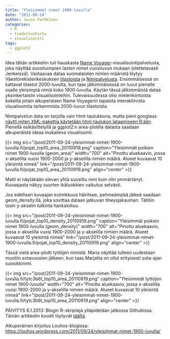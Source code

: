 ```yaml
---
title: "Yleisimmät nimet 1900-luvulla"
date: "2011-09-24"
author: Juuso Parkkinen
categories:
  - R
  - tiedonlouhinta
  - visualisointi
tags:
  - ggplot2
---
```


Idea tähän artikkeliin tuli hauskasta [Name Voyager](http://www.bewitched.com/namevoyager.html)-visualisointipalvelusta, joka näyttää suosituimpien lasten nimet vuosiluvun mukaan (olettetavasti Jenkeissä). Vastaavaa dataa suomalaisten nimien määristä löytyy Väestörekisterikeskuksen [tilastoista](http://www.vrk.fi/default.aspx?id=279) ja [Nimipalvelusta](http://verkkopalvelu.vrk.fi/Nimipalvelu/default.asp?L=1). Ensimmäisessä on kattavat tilastot 2000-luvulta, kun taas jälkimmäisessä on luvut pienelle osalle yleisimpiä nimiä koko 1900-luvulta. Käytän tässä jälkimmäistä dataa yksinkertaisiin visualisointeihin. Tulevaisuudessa olisi mielenkiintoista kokeilla jotain alkuperäisen Name Voyagerin tapaista interaktiivista visualisointia tarkemmista 2000-luvun tilastoista.

Nimipalvelun data on tarjolla vain html-taulukkona, mutta pieni googlaus [näytti miten XML-pakettia käytetään html-taulukon lataamiseen R:ään](http://stackoverflow.com/questions/1395528/scraping-html-tables-into-r-data-frames-using-the-xml-package). Pienellä esikäsittelyllä ja ggplot2:n area-plotilla datasta saadaan alkuperäistä ideaa mukaileva visualisointi.

{{< img src="/post/2011-09-24-yleisimmat-nimet-1900-luvulla.fi/pojat_top10_area_20110919.png" caption="Yleisimmät poikien nimet 1900-luvulla (geom_area)" width="700" alt="Pinottu aluekaavio, jossa x-akselilla vuosi 1900-2000 ja y-akselilla nimien määrä. Alueet kuvaavat 10 yleisintä nimeä" link="/post/2011-09-24-yleisimmat-nimet-1900-luvulla.fi/pojat_top10_area_20110919.png" align="center" >}}

Matti ei näytäkään olevan yhtä suosittu nimi kuin olin ymmärtänyt. Kuvaajasta näkyy suurten ikäluokkien vaikutus selvästi.

Jos edellisen kuvaajan kulmikkuus häiritsee, pehmeämpää jälkeä saadaan geom_density:llä, joka sovittaa dataan jatkuvan tiheysjakauman. Tällöin tosin y-akselin tulkinta hankaloituu.

{{< img src="/post/2011-09-24-yleisimmat-nimet-1900-luvulla.fi/pojat_top10_density_20110919.png" 
caption="Yleisimmät poikien nimet 1900-luvulla (geom_density)" 
width="700" 
alt="Pinottu aluekaavio, jossa x-akselilla vuosi 1900-2000 ja y-akselilla nimien määrä. Alueet kuvaavat 10 yleisintä nimeä" 
link="/post/2011-09-24-yleisimmat-nimet-1900-luvulla.fi/pojat_top10_density_20110919.png" align="center" >}}

Tässä vielä area-plotti tyttöjen nimistä. Maria näyttää tulleen uudestaan muotiin sotavuosien jälkeen, kun taas Marjatta on ollut erityisesti sota-ajan suosikkinimi.

{{< img src="/post/2011-09-24-yleisimmat-nimet-1900-luvulla.fi/tytc3b6t_top10_area_20110919.png" 
caption="Yleisimmät tyttöjen nimet 1900-luvulla" 
width="700" 
alt="Pinottu aluekaavio, jossa x-akselilla vuosi 1900-2000 ja y-akselilla nimien määrä. Alueet kuvaavat 10 yleisintä nimeä" 
link="/post/2011-09-24-yleisimmat-nimet-1900-luvulla.fi/tytc3b6t_top10_area_20110919.png" align="center" >}}

PÄIVITYS 6.1.2013: Blogin R-skriptejä ylläpidetään jatkossa Githubissa. Tämän artikkelin koodit löytyvät [täältä](https://github.com/louhos/takomo/blob/master/examples/20110924-nimet.R).

Alkuperäinen kirjoitus Louhos-blogissa: https://louhos.wordpress.com/2011/09/24/yleisimmat-nimet-1900-luvulla/